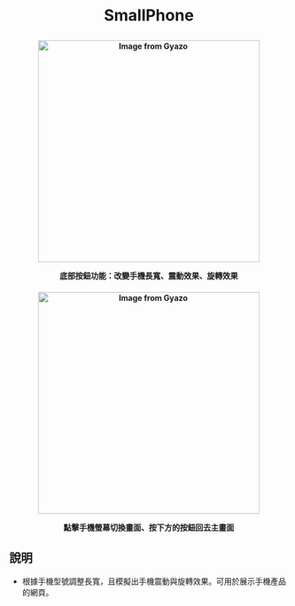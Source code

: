 <h1><p align="center">SmallPhone</p></h1>
<h4><p align="center"><a href="https://gyazo.com/eb1bc35514ca37d18843888cc78e1a34"><img src="https://i.gyazo.com/eb1bc35514ca37d18843888cc78e1a34.gif" alt="Image from Gyazo" width="400"/></a></p><p align="center">底部按鈕功能：改變手機長寬、震動效果、旋轉效果</p></h4>
<h4><p align="center"><a href="https://gyazo.com/dddbc3610e2229365c42b2c6603a3130"><img src="https://i.gyazo.com/dddbc3610e2229365c42b2c6603a3130.gif" alt="Image from Gyazo" width="400"/></a></p><p align="center">點擊手機螢幕切換畫面、按下方的按鈕回去主畫面</p></h4>
<h2>說明</h2>
<ul>
  <li>根據手機型號調整長寬，且模擬出手機震動與旋轉效果。可用於展示手機產品的網頁。</li>
</ul>

